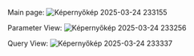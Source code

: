 Main page:
![Képernyőkép 2025-03-24 233155](https://github.com/user-attachments/assets/d644c008-fb15-407e-bbc6-c21aa7b468c9)

Parameter View:
![Képernyőkép 2025-03-24 233256](https://github.com/user-attachments/assets/df45b4ca-8132-414d-ad1b-fad829ef086b)

Query View:
![Képernyőkép 2025-03-24 233337](https://github.com/user-attachments/assets/385a3194-e081-4f54-a172-acbaced10e5a)
